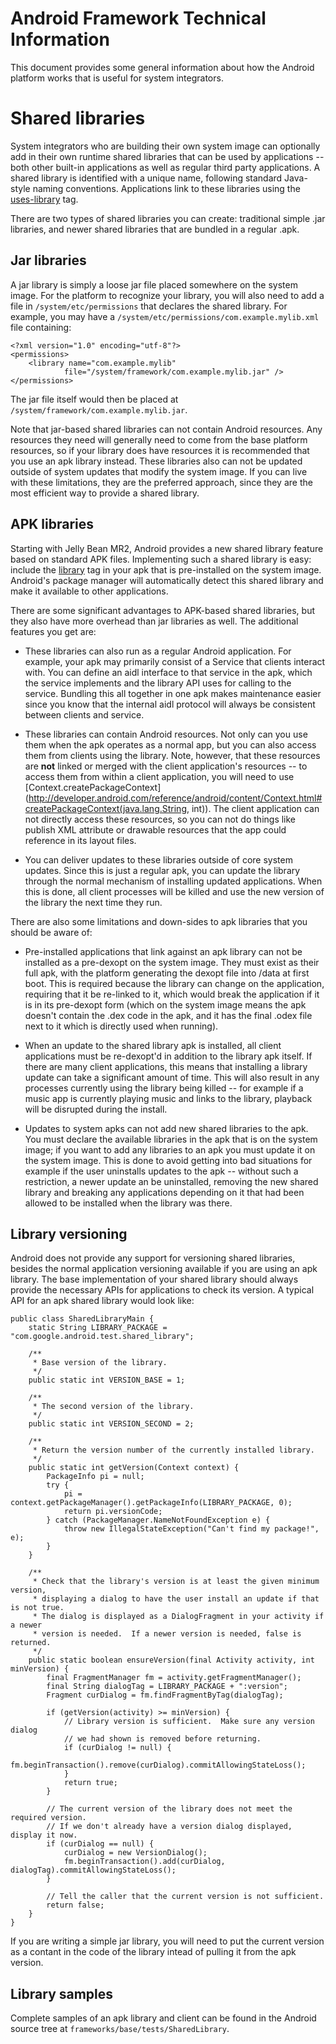 <!--
   Copyright 2013 The Android Open Source Project

   Licensed under the Apache License, Version 2.0 (the "License");
   you may not use this file except in compliance with the License.
   You may obtain a copy of the License at

       http://www.apache.org/licenses/LICENSE-2.0

   Unless required by applicable law or agreed to in writing, software
   distributed under the License is distributed on an "AS IS" BASIS,
   WITHOUT WARRANTIES OR CONDITIONS OF ANY KIND, either express or implied.
   See the License for the specific language governing permissions and
   limitations under the License.
-->

# Android Framework Technical Information

This document provides some general information about how the Android platform
works that is useful for system integrators.

# Shared libraries

System integrators who are building their own system image can optionally
add in their own runtime shared libraries that can be used by applications --
both other built-in applications as well as regular third party applications.
A shared library is identified with a unique name, following standard Java-style
naming conventions.  Applications link to these libraries using the
[uses-library](http://developer.android.com/guide/topics/manifest/uses-library-element.html)
tag.

There are two types of shared libraries you can create: traditional simple .jar
libraries, and newer shared libraries that are bundled in a regular .apk.

## Jar libraries

A jar library is simply a loose jar file placed somewhere on the system image.  For
the platform to recognize your library, you will also need to add a file in
`/system/etc/permissions` that declares the shared library.  For example,
you may have a `/system/etc/permissions/com.example.mylib.xml` file containing:

    <?xml version="1.0" encoding="utf-8"?>
    <permissions>
        <library name="com.example.mylib"
                file="/system/framework/com.example.mylib.jar" />
    </permissions>

The jar file itself would then be placed at `/system/framework/com.example.mylib.jar`.

Note that jar-based shared libraries can not contain Android resources.  Any resources
they need will generally need to come from the base platform resources, so if your
library does have resources it is recommended that you use an apk library instead.
These libraries also can not be updated outside of system updates that modify the
system image.  If you can live with these limitations, they are the preferred approach,
since they are the most efficient way to provide a shared library.

## APK libraries

Starting with Jelly Bean MR2, Android provides a new shared library feature based
on standard APK files.  Implementing such a shared library is easy: include the
[library](http://developer.android.com/guide/topics/manifest/library-element.html)
tag in your apk that is pre-installed on the system image.  Android's package manager
will automatically detect this shared library and make it available to other
applications.

There are some significant advantages to APK-based shared libraries, but they also
have more overhead than jar libraries as well.  The additional features you get are:

+ These libraries can also run as a regular Android application.  For example, your
apk may primarily consist of a Service that clients interact with.  You
can define an aidl interface to that service in the apk, which the service implements
and the library API uses for calling to the service.  Bundling this all together in
one apk makes maintenance easier since you know that the internal aidl protocol will
always be consistent between clients and service.

+ These libraries can contain Android resources.  Not only can you use them when the
apk operates as a normal app, but you can also access them from clients using the
library.  Note, however, that these resources are **not** linked or merged with the
client application's resources -- to access them from within a client application,
you will need to use
[Context.createPackageContext](http://developer.android.com/reference/android/content/Context.html#createPackageContext(java.lang.String, int)).
The client application can not directly access these resources, so you can not do
things like publish XML attribute or drawable resources that the app could reference
in its layout files.

+ You can deliver updates to these libraries outside of core system updates.  Since
this is just a regular apk, you can update the library through the normal mechanism
of installing updated applications.  When this is done, all client processes will be
killed and use the new version of the library the next time they run.

There are also some limitations and down-sides to apk libraries that you should be
aware of:

+ Pre-installed applications that link against an apk library can not be installed
as a pre-dexopt on the system image.  They must exist as their full apk, with the
platform generating the dexopt file into /data at first boot.  This is required because
the library can change on the application, requiring that it be re-linked to it,
which would break the application if it is in its pre-dexopt form (which on the system
image means the apk doesn't contain the .dex code in the apk, and it has the final
.odex file next to it which is directly used when running).

+ When an update to the shared library apk is installed, all client applications
must be re-dexopt'd in addition to the library apk itself.  If there are many
client applications, this means that installing a library update can take a significant
amount of time.  This will also result in any processes currently using the library
being killed -- for example if a music app is currently playing music and links to
the library, playback will be disrupted during the install.

+ Updates to system apks can not add new shared libraries to the apk.  You must declare
the available libraries in the apk that is on the system image; if you want to add any
libraries to an apk you must update it on the system image.  This is done to avoid getting
into bad situations for example if the user uninstalls updates to the apk -- without such
a restriction, a newer update an be uninstalled, removing the new shared library and breaking
any applications depending on it that had been allowed to be installed when the library
was there.

## Library versioning

Android does not provide any support for versioning shared libraries, besides the normal
application versioning available if you are using an apk library.  The base implementation
of your shared library should always provide the necessary APIs for applications to check
its version.  A typical API for an apk shared library would look like:

    public class SharedLibraryMain {
        static String LIBRARY_PACKAGE = "com.google.android.test.shared_library";

        /**
         * Base version of the library.
         */
        public static int VERSION_BASE = 1;

        /**
         * The second version of the library.
         */
        public static int VERSION_SECOND = 2;

        /**
         * Return the version number of the currently installed library.
         */
        public static int getVersion(Context context) {
            PackageInfo pi = null;
            try {
                pi = context.getPackageManager().getPackageInfo(LIBRARY_PACKAGE, 0);
                return pi.versionCode;
            } catch (PackageManager.NameNotFoundException e) {
                throw new IllegalStateException("Can't find my package!", e);
            }
        }

        /**
         * Check that the library's version is at least the given minimum version,
         * displaying a dialog to have the user install an update if that is not true.
         * The dialog is displayed as a DialogFragment in your activity if a newer
         * version is needed.  If a newer version is needed, false is returned.
         */
        public static boolean ensureVersion(final Activity activity, int minVersion) {
            final FragmentManager fm = activity.getFragmentManager();
            final String dialogTag = LIBRARY_PACKAGE + ":version";
            Fragment curDialog = fm.findFragmentByTag(dialogTag);

            if (getVersion(activity) >= minVersion) {
                // Library version is sufficient.  Make sure any version dialog
                // we had shown is removed before returning.
                if (curDialog != null) {
                    fm.beginTransaction().remove(curDialog).commitAllowingStateLoss();
                }
                return true;
            }

            // The current version of the library does not meet the required version.
            // If we don't already have a version dialog displayed, display it now.
            if (curDialog == null) {
                curDialog = new VersionDialog();
                fm.beginTransaction().add(curDialog, dialogTag).commitAllowingStateLoss();
            }

            // Tell the caller that the current version is not sufficient.
            return false;
        }
    }

If you are writing a simple jar library, you will need to put the current version as
a contant in the code of the library intead of pulling it from the apk version.

## Library samples

Complete samples of an apk library and client can be found in the Android source tree
at `frameworks/base/tests/SharedLibrary`.

